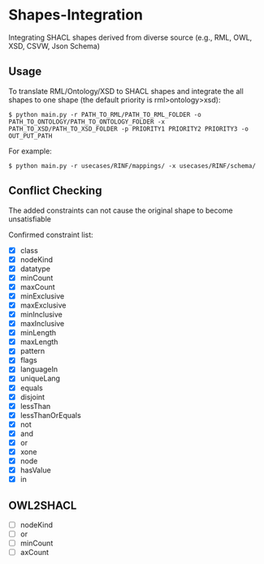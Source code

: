 # Shapes-Integration
Integrating SHACL shapes derived from diverse source (e.g., RML, OWL, XSD, CSVW, Json Schema)

## Usage

To translate RML/Ontology/XSD to SHACL shapes and integrate the all shapes to one shape (the default priority is rml>ontology>xsd):

```
$ python main.py -r PATH_TO_RML/PATH_TO_RML_FOLDER -o PATH_TO_ONTOLOGY/PATH_TO_ONTOLOGY_FOLDER -x PATH_TO_XSD/PATH_TO_XSD_FOLDER -p PRIORITY1 PRIORITY2 PRIORITY3 -o OUT_PUT_PATH
```

For example:

```
$ python main.py -r usecases/RINF/mappings/ -x usecases/RINF/schema/
```

## Conflict Checking 
The added constraints can not cause the original shape to become unsatisfiable

Confirmed constraint list: 

- [X] class
- [X] nodeKind
- [X] datatype
- [X] minCount 
- [X] maxCount
- [X] minExclusive
- [X] maxExclusive
- [X] minInclusive
- [X] maxInclusive
- [X] minLength
- [X] maxLength
- [X] pattern
- [X] flags
- [X] languageIn
- [X] uniqueLang
- [X] equals
- [X] disjoint
- [X] lessThan
- [X] lessThanOrEquals 
- [X] not
- [X] and 
- [X] or
- [X] xone
- [X] node 
- [X] hasValue
- [X] in

## OWL2SHACL

- [ ] nodeKind 
- [ ] or
- [ ] minCount
- [ ] axCount